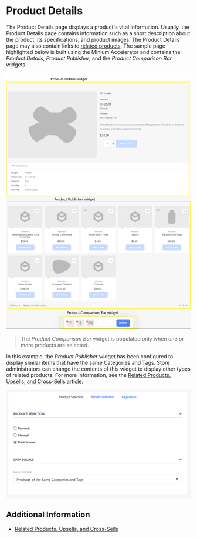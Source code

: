 # Product Details

The Product Details page displays a product's vital information. Usually, the Product Details page contains information such as a short description about the product, its specifications, and product images. The Product Details page may also contain links to [related products](../../../catalog/creating-and-managing-products/product-information/related-products-up-sells-and-cross-sells/README.md). The sample page highlighted below is built using the Minium Accelerator and contains the _Product Details_, _Product Publisher_, and the _Product Comparison Bar_ widgets.

<img src="./images/01.png" width="700px" style="borders: #000000 1px solid;">

>The _Product Comparison Bar_ widget is populated only when one or more products are selected.

In this example, the _Product Publisher_ widget has been configured to display similar items that have the same Categories and Tags. Store administrators can change the contents of this widget to display other types of related products. For more information, see the [Related Products, Upsells, and Cross-Sells](../../../catalog/creating-and-managing-products/product-information/related-products-up-sells-and-cross-sells/README.md) article.

<img src="./images/02.png" width="700px" style="borders: #000000 1px solid;">

## Additional Information

* [Related Products, Upsells, and Cross-Sells](../../../catalog/creating-and-managing-products/product-information/related-products-up-sells-and-cross-sells/README.md)
